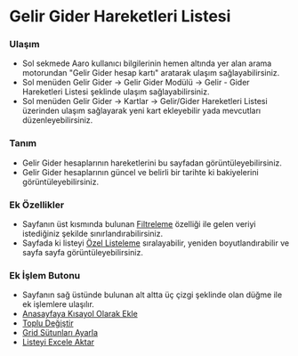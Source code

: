 
# Gelir Gider Hareketleri Listesi

### Ulaşım 

- Sol sekmede Aaro kullanıcı bilgilerinin hemen altında yer alan arama motorundan "Gelir Gider hesap kartı" aratarak ulaşım sağlayabilirsiniz.
- Sol menüden Gelir Gider -> Gelir Gider Modülü -> Gelir - Gider Hareketleri Listesi şeklinde ulaşım sağlayabilirsiniz. 
- Sol menüden Gelir Gider -> Kartlar -> Gelir/Gider Hareketleri Listesi üzerinden ulaşım sağlayarak yeni kart ekleyebilir yada mevcutları düzenleyebilirsiniz.

### Tanım 

- Gelir Gider hesaplarının hareketlerini bu sayfadan görüntüleyebilirsiniz.
- Gelir Gider hesaplarının güncel ve belirli bir tarihte ki bakiyelerini görüntüleyebilirsiniz.

### Ek Özellikler 

- Sayfanın üst kısmında bulunan [Filtreleme](../TemelOzellikler/SayfaKisitlari.md) özelliği ile gelen veriyi istediğiniz şekilde sınırlandırabilirsiniz.
- Sayfada ki listeyi [Özel Listeleme](../TemelOzellikler/ListeNesnesi.md) sıralayabilir, yeniden boyutlandırabilir ve sayfa sayfa görüntüleyebilirsiniz.

### Ek İşlem Butonu

- Sayfanın sağ üstünde bulunan alt altta üç çizgi şeklinde olan düğme ile ek işlemlere ulaşılır.
- [Anasayfaya Kısayol Olarak Ekle](../TemelOzellikler/KisaYollaraEkleme.md)
- [Toplu Değiştir](../TemelOzellikler/TopluDegistir.md)
- [Grid Sütunları Ayarla](../TemelOzellikler/GridSutunAyarlari.md)
- [Listeyi Excele Aktar](../TemelOzellikler/ListeyiExceleAktar.md)

